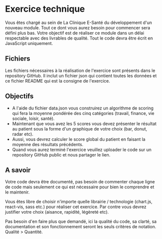 # Exercice technique

Vous êtes chargé au sein de La Clinique E-Santé du développement d'un nouveau module. Tout ce dont vous aurez besoin pour commencer sera défini plus bas. Votre objectif est de réaliser ce module dans un délai respectable avec des livrables de qualité.
Tout le code devra être écrit en JavaScript uniquement.

## Fichiers

Les fichiers nécessaires à la réalisation de l'exercice sont présents dans le repository GitHub.
Il inclut un fichier json qui contient toutes les données et ce fichier README qui est la consigne de l'exercice.

## Objectifs

- A l'aide du fichier data.json vous construirez un algorithme de scoring qui fera la moyenne pondérée des cinq catégories (travail, finance, vie sociale, loisir, santé).
- Maintenant que vous avez les 5 scores vous devez présenter le résultat au patient sous la forme d'un graphique de votre choix (bar, donut, radar etc).
- Aussi, vous devrez calculer le score global du patient en faisant la moyenne des résultats précédents.
- Quand vous aurez terminé l'exercice veuillez uploader le code sur un repository GitHub public et nous partager le lien.

## A savoir

Votre code devra être documenté, pas besoin de commenter chaque ligne de code mais seulement ce qui est nécessaire pour bien le comprendre et le maintenir.

Vous êtes libre de choisir n'importe quelle librairie / technologie (chart.js, react-vis, sass etc.) pour réaliser cet exercice. Par contre vous devrez justifier votre choix (aisance, rapidité, légèreté etc).

Pas besoin d'en faire plus que demandé, ici la qualité du code, sa clarté, sa documentation et son fonctionnement seront les seuls critères de notation. Qualité > Quantité.
